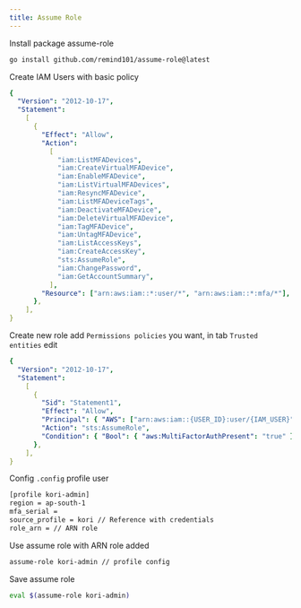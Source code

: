 ```yaml
---
title: Assume Role
---
```


Install package assume-role

```bash
go install github.com/remind101/assume-role@latest
```

Create IAM Users with basic policy

```yml
{
  "Version": "2012-10-17",
  "Statement":
    [
      {
        "Effect": "Allow",
        "Action":
          [
            "iam:ListMFADevices",
            "iam:CreateVirtualMFADevice",
            "iam:EnableMFADevice",
            "iam:ListVirtualMFADevices",
            "iam:ResyncMFADevice",
            "iam:ListMFADeviceTags",
            "iam:DeactivateMFADevice",
            "iam:DeleteVirtualMFADevice",
            "iam:TagMFADevice",
            "iam:UntagMFADevice",
            "iam:ListAccessKeys",
            "iam:CreateAccessKey",
            "sts:AssumeRole",
            "iam:ChangePassword",
            "iam:GetAccountSummary",
          ],
        "Resource": ["arn:aws:iam::*:user/*", "arn:aws:iam::*:mfa/*"],
      },
    ],
}
```

Create new role add `Permissions policies` you want, in tab `Trusted entities` edit

```yml
{
  "Version": "2012-10-17",
  "Statement":
    [
      {
        "Sid": "Statement1",
        "Effect": "Allow",
        "Principal": { "AWS": ["arn:aws:iam::{USER_ID}:user/{IAM_USER}"] },
        "Action": "sts:AssumeRole",
        "Condition": { "Bool": { "aws:MultiFactorAuthPresent": "true" } },
      },
    ],
}
```

Config `.config` profile user

```bash
[profile kori-admin]
region = ap-south-1
mfa_serial =
source_profile = kori // Reference with credentials
role_arn = // ARN role
```

Use assume role with ARN role added

```bash
assume-role kori-admin // profile config
```

Save assume role

```bash
eval $(assume-role kori-admin)
```
